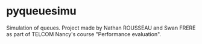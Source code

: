 # pyqueuesimu

Simulation of queues.
Project made by Nathan ROUSSEAU and Swan FRERE as part of TELCOM Nancy's course "Performance evaluation". 
